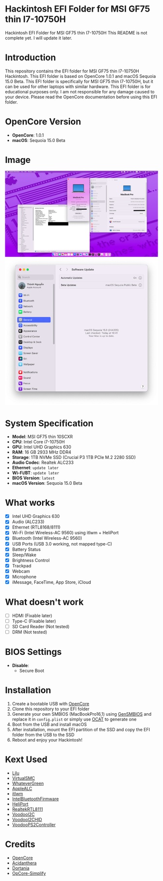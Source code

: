 # Hackintosh EFI Folder for MSI GF75 thin I7-10750H
Hackintosh EFI Folder for MSI GF75 thin I7-10750H
This README is not complete yet. I will update it later.

# Introduction
This repository contains the EFI folder for MSI GF75 thin I7-10750H Hackintosh. This EFI folder is based on OpenCore 1.0.1 and macOS Sequoia 15.0 Beta. This EFI folder is specifically for MSI GF75 thin I7-10750H, but it can be used for other laptops with similar hardware. This EFI folder is for educational purposes only. I am not responsible for any damage caused to your device. Please read the OpenCore documentation before using this EFI folder.

# OpenCore Version
- **OpenCore**: 1.0.1
- **macOS**: Sequoia 15.0 Beta

# Image
![About This Mac](/assets/ss-1.png)
![System Update](/assets/ss-2.png)

# System Specification
- **Model**: MSI GF75 thin 10SCXR
- **CPU**: Intel Core i7-10750H
- **GPU**: Intel UHD Graphics 630
- **RAM**: 16 GB 2933 MHz DDR4
- **Storage**: 1TB NVMe SSD (Crucial P3 1TB PCIe M.2 2280 SSD)
- **Audio Codec**: Realtek ALC233
- **Ethernet**: `update later`
- **Wi-Fi/BT**: `update later`
- **BIOS Version**: `latest`
- **macOS Version**: Sequoia 15.0 Beta


# What works
- [x] Intel UHD Graphics 630
- [x] Audio (ALC233)
- [x] Ethernet (RTL8168/8111)
- [x] Wi-Fi (Intel Wireless-AC 9560) using itlwm + HeliPort
- [x] Bluetooth (Intel Wireless-AC 9560)
- [x] USB Ports (USB 3.0 working, not mapped type-C)
- [x] Battery Status
- [x] Sleep/Wake
- [x] Brightness Control
- [x] Trackpad
- [x] Webcam
- [x] Microphone
- [x] iMessage, FaceTime, App Store, iCloud

# What doesn't work
- [ ] HDMI (Fixable later)
- [ ] Type-C (Fixable later)
- [ ] SD Card Reader (Not tested)
- [ ] DRM (Not tested)

# BIOS Settings
- **Disable**:
  - Secure Boot

# Installation
1. Create a bootable USB with [OpenCore](https://dortania.github.io/OpenCore-Install-Guide/installer-guide/)
2. Clone this repository to your EFI folder
3. Generate your own SMBIOS (MacBookPro16,1) using [GenSMBIOS](https://github.com/corpnewt/GenSMBIOS) and replace it in `config.plist` or simply use [OCAT](https://github.com/ic005k/OCAuxiliaryTools) to generate one
4. Boot from the USB and install macOS
5. After installation, mount the EFI partition of the SSD and copy the EFI folder from the USB to the SSD
6. Reboot and enjoy your Hackintosh!

# Kext Used
- [Lilu]()
- [VirtualSMC]()
- [WhateverGreen]()
- [AppleALC]()
- [itlwm]()
- [IntelBluetoothFirmware]()
- [HeliPort]()
- [RealtekRTL8111]()
- [VoodooI2C]()
- [VoodooI2CHID]()
- [VoodooPS2Controller]()

# Credits
- [OpenCore](https://github.com/acidanthera/OpenCorePkg)
- [Acidanthera](https://github.com/acidanthera)
- [Dortania](https://github.com/dortania)
- [OpCore-Simplify](https://github.com/lzhoang2801/OpCore-Simplify)
